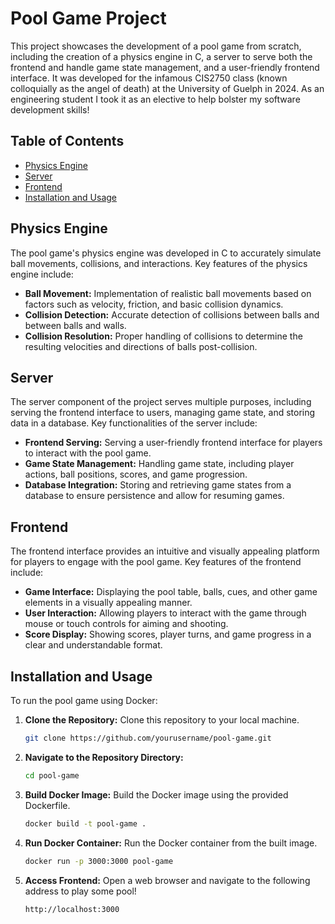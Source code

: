 # Pool Game Project

This project showcases the development of a pool game from scratch, including the creation of a physics engine in C, a server to serve both the frontend and handle game state management, and a user-friendly frontend interface. 
It was developed for the infamous CIS2750 class (known colloquially as the angel of death) at the University of Guelph in 2024. As an engineering student I took it as an elective to help bolster my software development skills!

## Table of Contents

- [Physics Engine](#physics-engine)
- [Server](#server)
- [Frontend](#frontend)
- [Installation and Usage](#installation-and-usage)

## Physics Engine

The pool game's physics engine was developed in C to accurately simulate ball movements, collisions, and interactions. Key features of the physics engine include:

- **Ball Movement:** Implementation of realistic ball movements based on factors such as velocity, friction, and basic collision dynamics.
- **Collision Detection:** Accurate detection of collisions between balls and between balls and walls.
- **Collision Resolution:** Proper handling of collisions to determine the resulting velocities and directions of balls post-collision.

## Server

The server component of the project serves multiple purposes, including serving the frontend interface to users, managing game state, and storing data in a database. Key functionalities of the server include:

- **Frontend Serving:** Serving a user-friendly frontend interface for players to interact with the pool game.
- **Game State Management:** Handling game state, including player actions, ball positions, scores, and game progression.
- **Database Integration:** Storing and retrieving game states from a database to ensure persistence and allow for resuming games.

## Frontend

The frontend interface provides an intuitive and visually appealing platform for players to engage with the pool game. Key features of the frontend include:

- **Game Interface:** Displaying the pool table, balls, cues, and other game elements in a visually appealing manner.
- **User Interaction:** Allowing players to interact with the game through mouse or touch controls for aiming and shooting.
- **Score Display:** Showing scores, player turns, and game progress in a clear and understandable format.

## Installation and Usage

To run the pool game using Docker:

1. **Clone the Repository:** Clone this repository to your local machine.
   ```bash
   git clone https://github.com/yourusername/pool-game.git

2. **Navigate to the Repository Directory:** 
   ```bash
   cd pool-game

3. **Build Docker Image:** Build the Docker image using the provided Dockerfile.
   ```bash
   docker build -t pool-game .

4. **Run Docker Container:** Run the Docker container from the built image.
   ```bash
   docker run -p 3000:3000 pool-game

5. **Access Frontend:** Open a web browser and navigate to the following address to play some pool!
   ```plaintext
   http://localhost:3000
